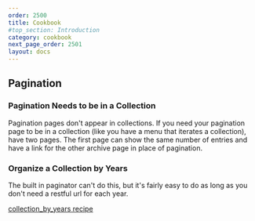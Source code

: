 ```yaml
---
order: 2500
title: Cookbook
#top_section: Introduction
category: cookbook
next_page_order: 2501
layout: docs
---
```


## Pagination

### Pagination Needs to be in a Collection

Pagination pages don't appear in collections. If you need your pagination page to be in a collection (like you have a menu that iterates a collection), have two pages. The first page can show the same number of entries and have a link for the other archive page in place of pagination.

### Organize a Collection by Years

The built in paginator can't do this, but it's fairly easy to do as long as you don't need a restful url for each year.

[collection_by_years recipe]('cookbook/collection_by_years')

